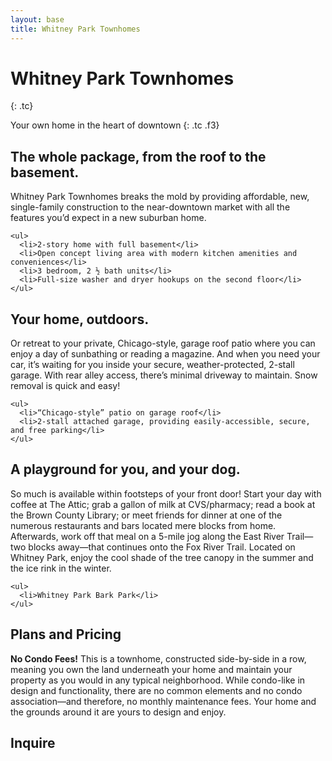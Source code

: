 ```yaml
---
layout: base
title: Whitney Park Townhomes
---
```


# Whitney Park Townhomes
{: .tc}

Your own home in the heart of downtown
{: .tc .f3}

<section class="flex flex-wrap mv4">
  <h2 class="w-30 pr3 mt0">The whole package, from the roof to the basement.</h2>

  <div class="pl3 w-70">
    <p class="mt0">Whitney Park Townhomes breaks the mold by providing affordable, new, single-family construction to the near-downtown market with all the features you’d expect in a new suburban home.</p>

    <ul>
      <li>2-story home with full basement</li>
      <li>Open concept living area with modern kitchen amenities and conveniences</li>
      <li>3 bedroom, 2 ½ bath units</li>
      <li>Full-size washer and dryer hookups on the second floor</li>
    </ul>
  </div>

  <div class="bg-near-white h5 w-33 ba b--white bw3"></div>
  <div class="bg-near-white h5 w-33 ba b--white bw3"></div>
  <div class="bg-near-white h5 w-33 ba b--white bw3"></div>
</section>



<section class="flex flex-wrap mv4">
  <h2 class="w-30 pr3 mt0">Your home, outdoors.</h2>

  <div class="pl3 w-70">
    <p class="mt0">Or retreat to your private, Chicago-style, garage roof patio where you can enjoy a day of sunbathing or reading a magazine. And when you need your car, it’s waiting for you inside your secure, weather-protected, 2-stall garage. With rear alley access, there’s minimal driveway to maintain. Snow removal is quick and easy!</p>

    <ul>
      <li>“Chicago-style” patio on garage roof</li>
      <li>2-stall attached garage, providing easily-accessible, secure, and free parking</li>
    </ul>
  </div>

  <div class="bg-near-white h5 w-50 ba b--white bw3"></div>
  <div class="bg-near-white h5 w-50 ba b--white bw3"></div>
  <div class="bg-near-white h5 w-100 ba b--white bw3"></div>
</section>

<section class="flex flex-wrap mv4">
  <h2 class="w-30 pr3 mt0">A playground for you, and your dog.</h2>

  <div class="pl3 w-70">
    <p class="mt0">So much is available within footsteps of your front door! Start your day with coffee at The Attic; grab a gallon of milk at CVS/pharmacy; read a book at the Brown County Library; or meet friends for dinner at one of the numerous restaurants and bars located mere blocks from home. Afterwards, work off that meal on a 5-mile jog along the East River Trail—two blocks away—that continues onto the Fox River Trail. Located on Whitney Park, enjoy the cool shade of the tree canopy in the summer and the ice rink in the winter.</p>

    <ul>
      <li>Whitney Park Bark Park</li>
    </ul>
  </div>

  <div class="bg-near-white h5 w-70 ba b--white bw3"></div>
  <div class="bg-near-white h5 w-30 ba b--white bw3"></div>
</section>


## Plans and Pricing

**No Condo Fees!** This is a townhome, constructed side-by-side in a row, meaning you own the land underneath your home and maintain your property as you would in any typical neighborhood. While condo-like in design and functionality, there are no common elements and no condo association—and therefore, no monthly maintenance fees. Your home and the grounds around it are yours to design and enjoy.

## Inquire
